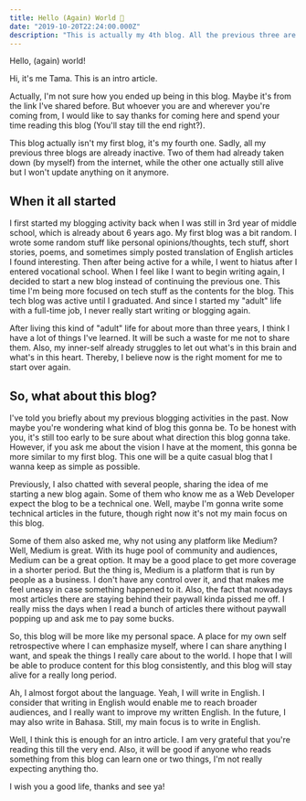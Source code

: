 ```yaml
---
title: Hello (Again) World 👋
date: "2019-10-20T22:24:00.000Z"
description: "This is actually my 4th blog. All the previous three are not active anymore. So this time, I make this 4th one as a place for me to write down what's in my brain and what's in my heart."
---
```


<!-- more -->

Hello, (again) world!

Hi, it's me Tama. This is an intro article.

Actually, I'm not sure how you ended up being in this blog. Maybe it's from the link I've shared before. But whoever you are and wherever you're coming from, I would like to say thanks for coming here and spend your time reading this blog (You'll stay till the end right?).

This blog actually isn't my first blog, it's my fourth one. Sadly, all my previous three blogs are already inactive. Two of them had already taken down (by myself) from the internet, while the other one actually still alive but I won't update anything on it anymore. 

## When it all started

I first started my blogging activity back when I was still in 3rd year of middle school, which is already about 6 years ago. My first blog was a bit random. I wrote some random stuff like personal opinions/thoughts, tech stuff, short stories, poems, and sometimes simply posted translation of English articles I found interesting. Then after being active for a while, I went to hiatus after I entered vocational school. When I feel like I want to begin writing again, I decided to start a new blog instead of continuing the previous one. This time I'm being more focused on tech stuff as the contents for the blog. This tech blog was active until I graduated. And since I started my "adult" life with a full-time job, I never really start writing or blogging again.

After living this kind of "adult" life for about more than three years, I think I have a lot of things I've learned. It will be such a waste for me not to share them. Also, my inner-self already struggles to let out what's in this brain and what's in this heart. Thereby, I believe now is the right moment for me to start over again.

## So, what about this blog?

I've told you briefly about my previous blogging activities in the past. Now maybe you're wondering what kind of blog this gonna be. To be honest with you, it's still too early to be sure about what direction this blog gonna take. However, if you ask me about the vision I have at the moment, this gonna be more similar to my first blog. This one will be a quite casual blog that I wanna keep as simple as possible.

Previously, I also chatted with several people, sharing the idea of me starting a new blog again. Some of them who know me as a Web Developer expect the blog to be a technical one. Well, maybe I'm gonna write some technical articles in the future, though right now it's not my main focus on this blog.

Some of them also asked me, why not using any platform like Medium? Well, Medium is great. With its huge pool of community and audiences, Medium can be a great option.  It may be a good place to get more coverage in a shorter period. But the thing is, Medium is a platform that is run by people as a business. I don't have any control over it, and that makes me feel uneasy in case something happened to it. Also, the fact that nowadays most articles there are staying behind their paywall kinda pissed me off. I really miss the days when I read a bunch of articles there without paywall popping up and ask me to pay some bucks.

So, this blog will be more like my personal space. A place for my own self retrospective where I can emphasize myself, where I can share anything I want, and speak the things I really care about to the world. I hope that I will be able to produce content for this blog consistently, and this blog will stay alive for a really long period.

Ah, I almost forgot about the language. Yeah, I will write in English.  I consider that writing in English would enable me to reach broader audiences, and I really want to improve my written English.  In the future, I may also write in Bahasa. Still, my main focus is to write in English.

Well, I think this is enough for an intro article. I am very grateful that you're reading this till the very end. Also, it will be good if anyone who reads something from this blog can learn one or two things, I'm not really expecting anything tho.

I wish you a good life, thanks and see ya!
